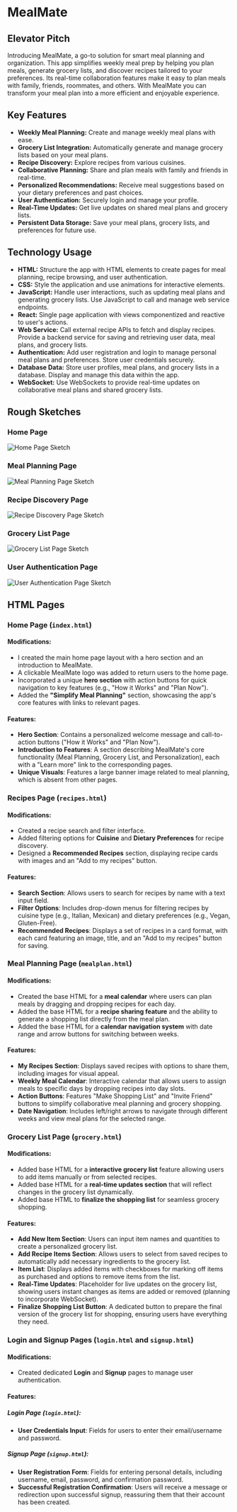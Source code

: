 # MealMate

## Elevator Pitch
Introducing MealMate, a go-to solution for smart meal planning and organization. This app simplifies weekly meal prep by helping you plan meals, generate grocery lists, and discover recipes tailored to your preferences.  Its real-time collaboration features make it easy to plan meals with family, friends, roommates, and others. With MealMate you can transform your meal plan into a more efficient and enjoyable experience.  

## Key Features
- **Weekly Meal Planning:** Create and manage weekly meal plans with ease.
- **Grocery List Integration:** Automatically generate and manage grocery lists based on your meal plans.
- **Recipe Discovery:** Explore recipes from various cuisines.
- **Collaborative Planning:** Share and plan meals with family and friends in real-time.
- **Personalized Recommendations:** Receive meal suggestions based on your dietary preferences and past choices.
- **User Authentication:** Securely login and manage your profile.
- **Real-Time Updates:** Get live updates on shared meal plans and grocery lists.
- **Persistent Data Storage:** Save your meal plans, grocery lists, and preferences for future use.

## Technology Usage
- **HTML:** Structure the app with HTML elements to create pages for meal planning, recipe browsing, and user authentication.
- **CSS:** Style the application and use animations for interactive elements.
- **JavaScript:** Handle user interactions, such as updating meal plans and generating grocery lists. Use JavaScript to call and manage web service endpoints.
- **React:** Single page application with views componentized and reactive to user's actions.
- **Web Service:** Call external recipe APIs to fetch and display recipes. Provide a backend service for saving and retrieving user data, meal plans, and grocery lists.
- **Authentication:** Add user registration and login to manage personal meal plans and preferences. Store user credentials securely.
- **Database Data:** Store user profiles, meal plans, and grocery lists in a database. Display and manage this data within the app.
- **WebSocket:** Use WebSockets to provide real-time updates on collaborative meal plans and shared grocery lists.

## Rough Sketches

### Home Page
![Home Page Sketch](https://github.com/OliviaLeavitt/startup/blob/main/IMG_1501.JPG)

### Meal Planning Page
![Meal Planning Page Sketch](https://github.com/OliviaLeavitt/startup/blob/main/IMG_1503.JPG)

### Recipe Discovery Page
![Recipe Discovery Page Sketch](https://github.com/OliviaLeavitt/startup/blob/main/IMG_1502.JPG)

### Grocery List Page
![Grocery List Page Sketch](https://github.com/OliviaLeavitt/startup/blob/main/IMG_1504.JPG)

### User Authentication Page
![User Authentication Page Sketch](https://github.com/OliviaLeavitt/startup/blob/main/IMG_1505.JPG)



## HTML Pages

### Home Page (`index.html`)

#### Modifications:
- I created the main home page layout with a hero section and an introduction to MealMate.
- A clickable MealMate logo was added to return users to the home page.
- Incorporated a unique **hero section** with action buttons for quick navigation to key features (e.g., "How it Works" and "Plan Now").
- Added the **"Simplify Meal Planning"** section, showcasing the app's core features with links to relevant pages.

#### Features:
- **Hero Section**: Contains a personalized welcome message and call-to-action buttons ("How it Works" and "Plan Now").
- **Introduction to Features**: A section describing MealMate's core functionality (Meal Planning, Grocery List, and Personalization), each with a "Learn more" link to the corresponding pages.
- **Unique Visuals**: Features a large banner image related to meal planning, which is absent from other pages.


### Recipes Page (`recipes.html`)

#### Modifications:
- Created a recipe search and filter interface.
- Added filtering options for **Cuisine** and **Dietary Preferences** for recipe discovery.
- Designed a **Recommended Recipes** section, displaying recipe cards with images and an "Add to my recipes" button.

#### Features:
- **Search Section**: Allows users to search for recipes by name with a text input field.
- **Filter Options**: Includes drop-down menus for filtering recipes by cuisine type (e.g., Italian, Mexican) and dietary preferences (e.g., Vegan, Gluten-Free).
- **Recommended Recipes**: Displays a set of recipes in a card format, with each card featuring an image, title, and an "Add to my recipes" button for saving.


### Meal Planning Page (`mealplan.html`)

#### Modifications:
- Created the base HTML for a **meal calendar** where users can plan meals by dragging and dropping recipes for each day.
- Added the base HTML for a **recipe sharing feature** and the ability to generate a shopping list directly from the meal plan.
- Added the base HTML for a **calendar navigation system** with date range and arrow buttons for switching between weeks.

#### Features:
- **My Recipes Section**: Displays saved recipes with options to share them, including images for visual appeal.
- **Weekly Meal Calendar**: Interactive calendar that allows users to assign meals to specific days by dropping recipes into day slots.
- **Action Buttons**: Features "Make Shopping List" and "Invite Friend" buttons to simplify collaborative meal planning and grocery shopping.
- **Date Navigation**: Includes left/right arrows to navigate through different weeks and view meal plans for the selected range.


### Grocery List Page (`grocery.html`)

#### Modifications:
- Added base HTML for a **interactive grocery list** feature allowing users to add items manually or from selected recipes.
- Added base HTML for a **real-time updates section** that will reflect changes in the grocery list dynamically.
- Added base HTML to **finalize the shopping list** for seamless grocery shopping.

#### Features:
- **Add New Item Section**: Users can input item names and quantities to create a personalized grocery list.
- **Add Recipe Items Section**: Allows users to select from saved recipes to automatically add necessary ingredients to the grocery list.
- **Item List**: Displays added items with checkboxes for marking off items as purchased and options to remove items from the list.
- **Real-Time Updates**: Placeholder for live updates on the grocery list, showing users instant changes as items are added or removed (planning to incorporate WebSocket).
- **Finalize Shopping List Button**: A dedicated button to prepare the final version of the grocery list for shopping, ensuring users have everything they need.

### Login and Signup Pages (`login.html` and `signup.html`)

#### Modifications:
- Created dedicated **Login** and **Signup** pages to manage user authentication.

#### Features:
##### Login Page (`login.html`):
- **User Credentials Input**: Fields for users to enter their email/username and password.

##### Signup Page (`signup.html`):
- **User Registration Form**: Fields for entering personal details, including username, email, password, and confirmation password.
- **Successful Registration Confirmation**: Users will receive a message or redirection upon successful signup, reassuring them that their account has been created.

